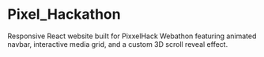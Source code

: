 # Pixel_Hackathon
Responsive React website built for PixxelHack Webathon featuring animated navbar, interactive media grid, and a custom 3D scroll reveal effect.

